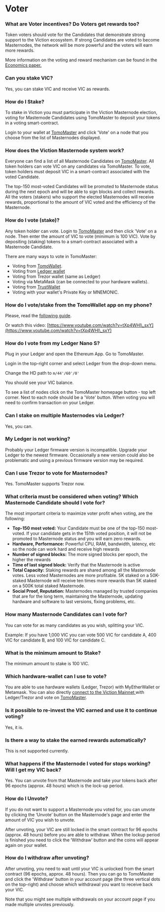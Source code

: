 # Voter

### **What are Voter incentives? Do Voters get rewards too?**

Token voters should vote for the Candidates that demonstrate strong support to the Viction ecosystem. If strong Candidates are voted to become Masternodes, the network will be more powerful and the voters will earn more rewards.

More information on the voting and reward mechanism can be found in the [Economics paper.](https://docs.google.com/document/u/1/d/197Cu57A6OYPoEQbrUVr067qNVEzP\_FEwaDCFff7hnlM/edit)

### **Can you stake VIC?**

Yes, you can stake VIC and receive VIC as rewards.

### **How do I Stake?**

To stake in Viction you must participate in the Viction Masternode election, voting for Masternode Candidates using TomoMaster to deposit your tokens in a voting smart-contract.

Login to your wallet at [TomoMaster](https://master.Viction.com) and click 'Vote' on a node that you choose from the list of Masternodes displayed.

### **How does the Viction Masternode system work?**

Everyone can find a list of all Masternode Candidates on [TomoMaster](https://master.Viction.com/). All token holders can vote VIC on any candidates via TomoMaster. To vote, token holders must deposit VIC in a smart-contract associated with the voted Candidate.

The top-150 most-voted Candidates will be promoted to Masternode status during the next epoch and will be able to sign blocks and collect rewards. All the voters (stakers) who support the elected Masternodes will receive rewards, proportional to the amount of VIC voted and the efficiency of the Masternode.

### **How do I vote (stake)?**

Any token holder can vote. Login to [TomoMaster](https://master.Viction.com/) and then click 'Vote' on a node. Then enter the amount of VIC to vote (minimum is 100 VIC). Vote by depositing (staking) tokens to a smart-contract associated with a Masternode Candidate.

There are many ways to vote in TomoMaster:

* Voting from [TomoWallet](https://www.youtube.com/watch?v=EdeTsN6-hRM\&list=PLuqf1yr-JvSy0AwnxMyalxmM\_jKFOP\_Y\_).
* Voting from [Ledger wallet](https://www.youtube.com/watch?v=wfHK03D2m7s\&list=PLuqf1yr-JvSx7XiLxXlhItFhpz\_-j1fD0)
* Voting from Trezor wallet (same as Ledger)
* Voting via MetaMask (can be connected to your hardware wallets).
* Voting from [TrustWallet](https://www.youtube.com/watch?v=8qJCYsOuyeE)
* Voting with your wallet's Private Key or MNEMONIC.

### **How do I vote/stake from the TomoWallet app on my phone?**

Please, read the [following guide](https://medium.com/Viction/how-to-vote-for-Viction-masternodes-using-tomowallet-1ddc3457907f).

Or watch this video: [https://www.youtube.com/watch?v=tXp4WHl\_sxY](https://www.youtube.com/watch?v=tXp4WHl\_sxY)

### **How do I vote from my Ledger Nano S?**

Plug in your Ledger and open the Ethereum App. Go to TomoMaster.

Login in the top-right corner and select Ledger from the drop-down menu.

Change the HD path to `m/44'/60'/0'`

You should see your VIC balance.

To see a list of nodes click on the TomoMaster homepage button - top left corner. Next to each node should be a 'Vote' button. When voting you will need to confirm transaction on your Ledger.

### **Can I stake on multiple Masternodes via Ledger?**

Yes, you can.

### **My Ledger is not working?**

Probably your Ledger firmware version is incompatible. Upgrade your Ledger to the newest firmware. Occasionally a new version could also be problematic and using a previous firmware version may be required.

### **Can I use Trezor to vote for Masternodes?**

Yes. TomoMaster supports Trezor now.

### **What criteria must be considered when voting? Which Masternode Candidate should I vote for?**

The most important criteria to maximize voter profit when voting, are the following:

* **Top-150 most voted:** Your Candidate must be one of the top-150 most-voted. If your candidate gets in the 151th voted position, it will not be promoted to Masternode status and you will earn zero rewards.
* **Hardware, Performance:** Powerful CPU, RAM, bandwidth, latency, etc so the node can work hard and receive high rewards
* **Number of signed blocks:** The more signed blocks per epoch, the higher the rewards
* **Time of last signed block:** Verify that the Masternode is active
* **Total Capacity:** Staking rewards are shared among all the Masternode votes. Less voted Masternodes are more profitable. 5K staked on a 50K-staked Masternode will receive ten times more rewards than 5K staked on a 500K total staked Masternode.
* **Social Proof, Reputation:** Masternodes managed by trusted companies that are for the long term, maintaining the Masternode, updating hardware and software to last versions, fixing problems, etc.

### **How many Masternode Candidates can I vote for?**

You can vote for as many candidates as you wish, splitting your VIC.

Example: If you have 1,000 VIC you can vote 500 VIC for candidate A, 400 VIC for candidate B, and 100 VIC for candidate C.

### **What is the minimum amount to Stake?**

The minimum amount to stake is 100 VIC.

### **Which hardware-wallet can I use to vote?**

You are able to use hardware wallets (Ledger, Trezor) with MyEtherWallet or Metamask. You can also directly [connect to the Viction Mainnet ](../../general/how-to-connect-to-Viction-network/)with Ledger/Trezor and vote on [TomoMaster](https://master.Viction.com/).

### **Is it possible to re-invest the VIC earned and use it to continue voting?**

Yes, it is.

### **Is there a way to stake the earned rewards automatically?**

This is not supported currently.

### **What happens if the Masternode I voted for stops working? Will I get my VIC back?**

Yes. You can unvote from that Masternode and take your tokens back after 96 epochs (approx. 48 hours) which is the lock-up period.

### **How do I Unvote?**

If you do not want to support a Masternode you voted for, you can unvote by clicking the ‘Unvote’ button on the Masternode's page and enter the amount of VIC you wish to unvote.

After unvoting, your VIC are still locked in the smart contract for 96 epochs (approx. 48 hours) before you are able to withdraw. When the lockup period is finished you need to click the ‘Withdraw’ button and the coins will appear again on your wallet.

### **How do I withdraw after unvoting?**

After unvoting, you need to wait until your VIC is unlocked from the smart contract (96 epochs, approx. 48 hours). Then you can go to TomoMaster and click the 'Withdraw' button in your account page (the three vertical dots on the top-right) and choose which withdrawal you want to receive back your VIC.

Note that you might see multiple withdrawals on your account page if you made multiple unvotes previously.
